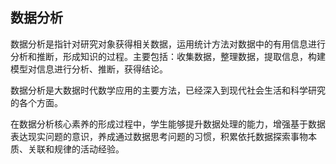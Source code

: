 ##  **数据分析**

数据分析是指针对研究对象获得相关数据，运用统计方法对数据中的有用信息进行分析和推断，形成知识的过程。主要包括：收集数据，整理数据，提取信息，构建模型对信息进行分析、推断，获得结论。

数据分析是大数据时代数学应用的主要方法，已经深入到现代社会生活和科学研究的各个方面。

在数据分析核心素养的形成过程中，学生能够提升数据处理的能力，增强基于数据表达现实问题的意识，养成通过数据思考问题的习惯，积累依托数据探索事物本质、关联和规律的活动经验。
